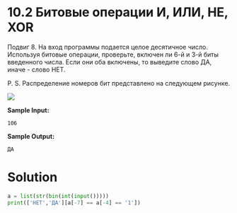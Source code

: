 # 10.2 Битовые операции И, ИЛИ, НЕ, XOR

Подвиг 8. На вход программы подается целое десятичное число. Используя битовые операции, проверьте, включен ли 6-й и 3-й
биты введенного числа. Если они оба включены, то выведите слово ДА, иначе - слово НЕТ.

P. S. Распределение номеров бит представлено на следующем рисунке.

![](https://ucarecdn.com/a3120188-9237-4563-972b-a4601de021c9/)

**Sample Input:**

```
106
```

**Sample Output:**

```
ДА
```

# Solution

```python
a = list(str(bin(int(input()))))
print(['НЕТ','ДА'][a[-7] == a[-4] == '1'])
```